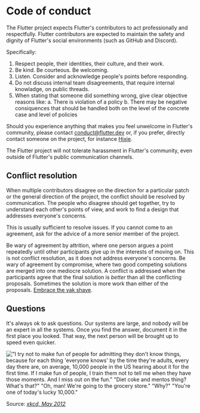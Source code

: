 <!-- when updating this file also update https://github.com/flutter/.github/blob/main/CODE_OF_CONDUCT.md -->

# Code of conduct

The Flutter project expects Flutter's contributors to act professionally
and respectfully. Flutter contributors are expected to maintain the safety
and dignity of Flutter's social environments (such as GitHub and Discord).

Specifically:

1. Respect people, their identities, their culture, and their work.
2. Be kind. Be courteous. Be welcoming.
3. Listen. Consider and acknowledge people's points before responding.
4. Do not discuss internal team disagreements, that require internal knowladge, on public threads.
5. When stating that someone did something wrong, give clear objective reasons like:
  a. There is violation of a policy
  b. There may be negative consiquences that should be handled both on the level
     of the concrete case and level of policies 

Should you experience anything that makes you feel unwelcome in Flutter's
community, please contact [conduct@flutter.dev](mailto:conduct@flutter.dev)
or, if you prefer, directly contact someone on the project, for instance
[Hixie](mailto:ian@hixie.ch).

The Flutter project will not tolerate harassment in Flutter's
community, even outside of Flutter's public communication channels.

## Conflict resolution

When multiple contributors disagree on the direction for a particular
patch or the general direction of the project, the conflict should be
resolved by communication. The people who disagree should get
together, try to understand each other's points of view, and work to
find a design that addresses everyone's concerns.

This is usually sufficient to resolve issues. If you cannot come to an
agreement, ask for the advice of a more senior member of the project.

Be wary of agreement by attrition, where one person argues a point
repeatedly until other participants give up in the interests of moving
on. This is not conflict resolution, as it does not address everyone's
concerns. Be wary of agreement by compromise, where two good competing
solutions are merged into one mediocre solution. A conflict is
addressed when the participants agree that the final solution is
_better_ than all the conflicting proposals. Sometimes the solution is
more work than either of the proposals. [Embrace the yak shave](./docs/contributing/Style-guide-for-Flutter-repo.md#lazy-programming).

## Questions

It's always ok to ask questions. Our systems are large, and nobody will be
an expert in all the systems. Once you find the answer, document it in
the first place you looked. That way, the next person will be brought
up to speed even quicker.

!["I try not to make fun of people for admitting they don't know things, because for each thing 'everyone knows' by the time they're adults, every day there are, on average, 10,000 people in the US hearing about it for the first time. If I make fun of people, I train them not to tell me when they have those moments. And I miss out on the fun." "Diet coke and mentos thing? What's that?" "Oh, man! We're going to the grocery store." "Why?" "You're one of today's lucky 10,000."](https://imgs.xkcd.com/comics/ten_thousand.png)

Source: _[xkcd, May 2012](https://xkcd.com/1053/)_
